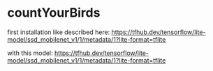 # countYourBirds

first installation like described here: https://tfhub.dev/tensorflow/lite-model/ssd_mobilenet_v1/1/metadata/1?lite-format=tflite

with this model: https://tfhub.dev/tensorflow/lite-model/ssd_mobilenet_v1/1/metadata/1?lite-format=tflite
